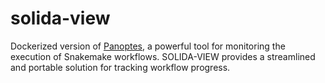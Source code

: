 # solida-view
Dockerized version of [Panoptes](https://github.com/panoptes-organization/panoptes), 
a powerful tool for monitoring the execution of Snakemake workflows.
SOLIDA-VIEW provides a streamlined and portable solution for tracking workflow progress. 



